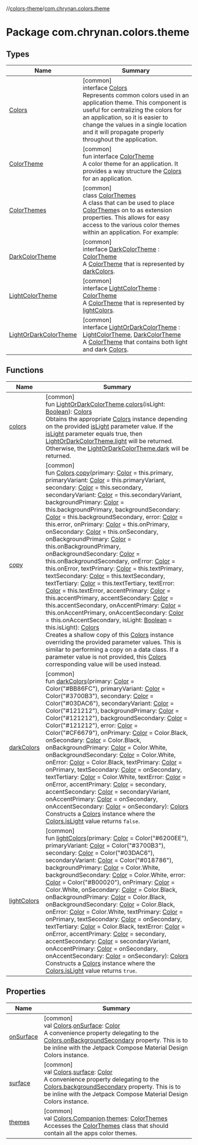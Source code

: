 //[colors-theme](../../index.md)/[com.chrynan.colors.theme](index.md)

# Package com.chrynan.colors.theme

## Types

| Name | Summary |
|---|---|
| [Colors](-colors/index.md) | [common]<br>interface [Colors](-colors/index.md)<br>Represents common colors used in an application theme. This component is useful for centralizing the colors for an application, so it is easier to change the values in a single location and it will propagate properly throughout the application. |
| [ColorTheme](-color-theme/index.md) | [common]<br>fun interface [ColorTheme](-color-theme/index.md)<br>A color theme for an application. It provides a way structure the [Colors](-colors/index.md) for an application. |
| [ColorThemes](-color-themes/index.md) | [common]<br>class [ColorThemes](-color-themes/index.md)<br>A class that can be used to place [ColorTheme](-color-theme/index.md)s on to as extension properties. This allows for easy access to the various color themes within an application. For example: |
| [DarkColorTheme](-dark-color-theme/index.md) | [common]<br>interface [DarkColorTheme](-dark-color-theme/index.md) : [ColorTheme](-color-theme/index.md)<br>A [ColorTheme](-color-theme/index.md) that is represented by [darkColors](dark-colors.md). |
| [LightColorTheme](-light-color-theme/index.md) | [common]<br>interface [LightColorTheme](-light-color-theme/index.md) : [ColorTheme](-color-theme/index.md)<br>A [ColorTheme](-color-theme/index.md) that is represented by [lightColors](light-colors.md). |
| [LightOrDarkColorTheme](-light-or-dark-color-theme/index.md) | [common]<br>interface [LightOrDarkColorTheme](-light-or-dark-color-theme/index.md) : [LightColorTheme](-light-color-theme/index.md), [DarkColorTheme](-dark-color-theme/index.md)<br>A [ColorTheme](-color-theme/index.md) that contains both light and dark [Colors](-colors/index.md). |

## Functions

| Name | Summary |
|---|---|
| [colors](colors.md) | [common]<br>fun [LightOrDarkColorTheme](-light-or-dark-color-theme/index.md).[colors](colors.md)(isLight: [Boolean](https://kotlinlang.org/api/latest/jvm/stdlib/kotlin/-boolean/index.html)): [Colors](-colors/index.md)<br>Obtains the appropriate [Colors](-colors/index.md) instance depending on the provided [isLight](colors.md) parameter value. If the [isLight](colors.md) parameter equals true, then [LightOrDarkColorTheme.light](-colors/index.md) will be returned. Otherwise, the [LightOrDarkColorTheme.dark](-light-or-dark-color-theme/dark.md) will be returned. |
| [copy](copy.md) | [common]<br>fun [Colors](-colors/index.md).[copy](copy.md)(primary: [Color](../../../colors-core/colors-core/com.chrynan.colors/-color/index.md) = this.primary, primaryVariant: [Color](../../../colors-core/colors-core/com.chrynan.colors/-color/index.md) = this.primaryVariant, secondary: [Color](../../../colors-core/colors-core/com.chrynan.colors/-color/index.md) = this.secondary, secondaryVariant: [Color](../../../colors-core/colors-core/com.chrynan.colors/-color/index.md) = this.secondaryVariant, backgroundPrimary: [Color](../../../colors-core/colors-core/com.chrynan.colors/-color/index.md) = this.backgroundPrimary, backgroundSecondary: [Color](../../../colors-core/colors-core/com.chrynan.colors/-color/index.md) = this.backgroundSecondary, error: [Color](../../../colors-core/colors-core/com.chrynan.colors/-color/index.md) = this.error, onPrimary: [Color](../../../colors-core/colors-core/com.chrynan.colors/-color/index.md) = this.onPrimary, onSecondary: [Color](../../../colors-core/colors-core/com.chrynan.colors/-color/index.md) = this.onSecondary, onBackgroundPrimary: [Color](../../../colors-core/colors-core/com.chrynan.colors/-color/index.md) = this.onBackgroundPrimary, onBackgroundSecondary: [Color](../../../colors-core/colors-core/com.chrynan.colors/-color/index.md) = this.onBackgroundSecondary, onError: [Color](../../../colors-core/colors-core/com.chrynan.colors/-color/index.md) = this.onError, textPrimary: [Color](../../../colors-core/colors-core/com.chrynan.colors/-color/index.md) = this.textPrimary, textSecondary: [Color](../../../colors-core/colors-core/com.chrynan.colors/-color/index.md) = this.textSecondary, textTertiary: [Color](../../../colors-core/colors-core/com.chrynan.colors/-color/index.md) = this.textTertiary, textError: [Color](../../../colors-core/colors-core/com.chrynan.colors/-color/index.md) = this.textError, accentPrimary: [Color](../../../colors-core/colors-core/com.chrynan.colors/-color/index.md) = this.accentPrimary, accentSecondary: [Color](../../../colors-core/colors-core/com.chrynan.colors/-color/index.md) = this.accentSecondary, onAccentPrimary: [Color](../../../colors-core/colors-core/com.chrynan.colors/-color/index.md) = this.onAccentPrimary, onAccentSecondary: [Color](../../../colors-core/colors-core/com.chrynan.colors/-color/index.md) = this.onAccentSecondary, isLight: [Boolean](https://kotlinlang.org/api/latest/jvm/stdlib/kotlin/-boolean/index.html) = this.isLight): [Colors](-colors/index.md)<br>Creates a shallow copy of this [Colors](-colors/index.md) instance overriding the provided parameter values. This is similar to performing a copy on a data class. If a parameter value is not provided, this [Colors](-colors/index.md) corresponding value will be used instead. |
| [darkColors](dark-colors.md) | [common]<br>fun [darkColors](dark-colors.md)(primary: [Color](../../../colors-core/colors-core/com.chrynan.colors/-color/index.md) = Color(&quot;#BB86FC&quot;), primaryVariant: [Color](../../../colors-core/colors-core/com.chrynan.colors/-color/index.md) = Color(&quot;#3700B3&quot;), secondary: [Color](../../../colors-core/colors-core/com.chrynan.colors/-color/index.md) = Color(&quot;#03DAC6&quot;), secondaryVariant: [Color](../../../colors-core/colors-core/com.chrynan.colors/-color/index.md) = Color(&quot;#121212&quot;), backgroundPrimary: [Color](../../../colors-core/colors-core/com.chrynan.colors/-color/index.md) = Color(&quot;#121212&quot;), backgroundSecondary: [Color](../../../colors-core/colors-core/com.chrynan.colors/-color/index.md) = Color(&quot;#121212&quot;), error: [Color](../../../colors-core/colors-core/com.chrynan.colors/-color/index.md) = Color(&quot;#CF6679&quot;), onPrimary: [Color](../../../colors-core/colors-core/com.chrynan.colors/-color/index.md) = Color.Black, onSecondary: [Color](../../../colors-core/colors-core/com.chrynan.colors/-color/index.md) = Color.Black, onBackgroundPrimary: [Color](../../../colors-core/colors-core/com.chrynan.colors/-color/index.md) = Color.White, onBackgroundSecondary: [Color](../../../colors-core/colors-core/com.chrynan.colors/-color/index.md) = Color.White, onError: [Color](../../../colors-core/colors-core/com.chrynan.colors/-color/index.md) = Color.Black, textPrimary: [Color](../../../colors-core/colors-core/com.chrynan.colors/-color/index.md) = onPrimary, textSecondary: [Color](../../../colors-core/colors-core/com.chrynan.colors/-color/index.md) = onSecondary, textTertiary: [Color](../../../colors-core/colors-core/com.chrynan.colors/-color/index.md) = Color.White, textError: [Color](../../../colors-core/colors-core/com.chrynan.colors/-color/index.md) = onError, accentPrimary: [Color](../../../colors-core/colors-core/com.chrynan.colors/-color/index.md) = secondary, accentSecondary: [Color](../../../colors-core/colors-core/com.chrynan.colors/-color/index.md) = secondaryVariant, onAccentPrimary: [Color](../../../colors-core/colors-core/com.chrynan.colors/-color/index.md) = onSecondary, onAccentSecondary: [Color](../../../colors-core/colors-core/com.chrynan.colors/-color/index.md) = onSecondary): [Colors](-colors/index.md)<br>Constructs a [Colors](-colors/index.md) instance where the [Colors.isLight](-colors/is-light.md) value returns `false`. |
| [lightColors](light-colors.md) | [common]<br>fun [lightColors](light-colors.md)(primary: [Color](../../../colors-core/colors-core/com.chrynan.colors/-color/index.md) = Color(&quot;#6200EE&quot;), primaryVariant: [Color](../../../colors-core/colors-core/com.chrynan.colors/-color/index.md) = Color(&quot;#3700B3&quot;), secondary: [Color](../../../colors-core/colors-core/com.chrynan.colors/-color/index.md) = Color(&quot;#03DAC6&quot;), secondaryVariant: [Color](../../../colors-core/colors-core/com.chrynan.colors/-color/index.md) = Color(&quot;#018786&quot;), backgroundPrimary: [Color](../../../colors-core/colors-core/com.chrynan.colors/-color/index.md) = Color.White, backgroundSecondary: [Color](../../../colors-core/colors-core/com.chrynan.colors/-color/index.md) = Color.White, error: [Color](../../../colors-core/colors-core/com.chrynan.colors/-color/index.md) = Color(&quot;#B00020&quot;), onPrimary: [Color](../../../colors-core/colors-core/com.chrynan.colors/-color/index.md) = Color.White, onSecondary: [Color](../../../colors-core/colors-core/com.chrynan.colors/-color/index.md) = Color.Black, onBackgroundPrimary: [Color](../../../colors-core/colors-core/com.chrynan.colors/-color/index.md) = Color.Black, onBackgroundSecondary: [Color](../../../colors-core/colors-core/com.chrynan.colors/-color/index.md) = Color.Black, onError: [Color](../../../colors-core/colors-core/com.chrynan.colors/-color/index.md) = Color.White, textPrimary: [Color](../../../colors-core/colors-core/com.chrynan.colors/-color/index.md) = onPrimary, textSecondary: [Color](../../../colors-core/colors-core/com.chrynan.colors/-color/index.md) = onSecondary, textTertiary: [Color](../../../colors-core/colors-core/com.chrynan.colors/-color/index.md) = Color.Black, textError: [Color](../../../colors-core/colors-core/com.chrynan.colors/-color/index.md) = onError, accentPrimary: [Color](../../../colors-core/colors-core/com.chrynan.colors/-color/index.md) = secondary, accentSecondary: [Color](../../../colors-core/colors-core/com.chrynan.colors/-color/index.md) = secondaryVariant, onAccentPrimary: [Color](../../../colors-core/colors-core/com.chrynan.colors/-color/index.md) = onSecondary, onAccentSecondary: [Color](../../../colors-core/colors-core/com.chrynan.colors/-color/index.md) = onSecondary): [Colors](-colors/index.md)<br>Constructs a [Colors](-colors/index.md) instance where the [Colors.isLight](-colors/is-light.md) value returns `true`. |

## Properties

| Name | Summary |
|---|---|
| [onSurface](on-surface.md) | [common]<br>val [Colors](-colors/index.md).[onSurface](on-surface.md): [Color](../../../colors-core/colors-core/com.chrynan.colors/-color/index.md)<br>A convenience property delegating to the [Colors.onBackgroundSecondary](-colors/on-background-secondary.md) property. This is to be inline with the Jetpack Compose Material Design Colors instance. |
| [surface](surface.md) | [common]<br>val [Colors](-colors/index.md).[surface](surface.md): [Color](../../../colors-core/colors-core/com.chrynan.colors/-color/index.md)<br>A convenience property delegating to the [Colors.backgroundSecondary](-colors/background-secondary.md) property. This is to be inline with the Jetpack Compose Material Design Colors instance. |
| [themes](themes.md) | [common]<br>val [Colors.Companion](-colors/-companion/index.md).[themes](themes.md): [ColorThemes](-color-themes/index.md)<br>Accesses the [ColorThemes](-color-themes/index.md) class that should contain all the apps color themes. |

